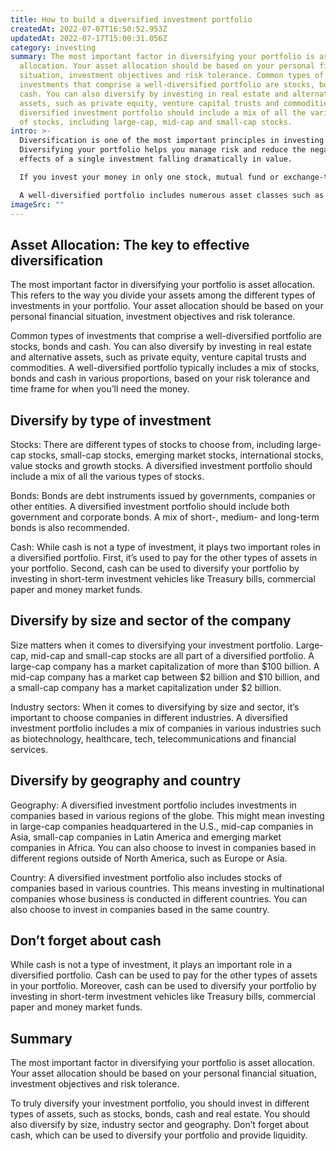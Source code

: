 ```yaml
---
title: How to build a diversified investment portfolio
createdAt: 2022-07-07T16:50:52.953Z
updatedAt: 2022-07-17T15:00:31.056Z
category: investing
summary: The most important factor in diversifying your portfolio is asset
  allocation. Your asset allocation should be based on your personal financial
  situation, investment objectives and risk tolerance. Common types of
  investments that comprise a well-diversified portfolio are stocks, bonds and
  cash. You can also diversify by investing in real estate and alternative
  assets, such as private equity, venture capital trusts and commodities. A
  diversified investment portfolio should include a mix of all the various types
  of stocks, including large-cap, mid-cap and small-cap stocks.
intro: >-
  Diversification is one of the most important principles in investing.
  Diversifying your portfolio helps you manage risk and reduce the negative
  effects of a single investment falling dramatically in value.

  If you invest your money in only one stock, mutual fund or exchange-traded fund (ETF), you’re exposed to the risk that comes with putting all your eggs in one basket. If that stock plunges in value, so does your entire investment. But if you diversify across different types of investments, it’s more likely that at least some of your holdings will not suffer a similar fate.

  A well-diversified portfolio includes numerous asset classes such as stocks, bonds and cash; several sizes and types of companies; and perhaps even real estate and alternative assets like private equity or venture capital trusts. Read on to learn more about how to build a diversified investment portfolio.
imageSrc: ""
---
```


## Asset Allocation: The key to effective diversification

The most important factor in diversifying your portfolio is asset allocation. This refers to the way you divide your assets among the different types of investments in your portfolio. Your asset allocation should be based on your personal financial situation, investment objectives and risk tolerance.

Common types of investments that comprise a well-diversified portfolio are stocks, bonds and cash. You can also diversify by investing in real estate and alternative assets, such as private equity, venture capital trusts and commodities. A well-diversified portfolio typically includes a mix of stocks, bonds and cash in various proportions, based on your risk tolerance and time frame for when you’ll need the money.

## Diversify by type of investment

Stocks: There are different types of stocks to choose from, including large-cap stocks, small-cap stocks, emerging market stocks, international stocks, value stocks and growth stocks. A diversified investment portfolio should include a mix of all the various types of stocks.

Bonds: Bonds are debt instruments issued by governments, companies or other entities. A diversified investment portfolio should include both government and corporate bonds. A mix of short-, medium- and long-term bonds is also recommended.

Cash: While cash is not a type of investment, it plays two important roles in a diversified portfolio. First, it’s used to pay for the other types of assets in your portfolio. Second, cash can be used to diversify your portfolio by investing in short-term investment vehicles like Treasury bills, commercial paper and money market funds.

## Diversify by size and sector of the company

Size matters when it comes to diversifying your investment portfolio. Large-cap, mid-cap and small-cap stocks are all part of a diversified portfolio. A large-cap company has a market capitalization of more than $100 billion. A mid-cap company has a market cap between $2 billion and $10 billion, and a small-cap company has a market capitalization under $2 billion.

Industry sectors: When it comes to diversifying by size and sector, it’s important to choose companies in different industries. A diversified investment portfolio includes a mix of companies in various industries such as biotechnology, healthcare, tech, telecommunications and financial services.

## Diversify by geography and country

Geography: A diversified investment portfolio includes investments in companies based in various regions of the globe. This might mean investing in large-cap companies headquartered in the U.S., mid-cap companies in Asia, small-cap companies in Latin America and emerging market companies in Africa. You can also choose to invest in companies based in different regions outside of North America, such as Europe or Asia.

Country: A diversified investment portfolio also includes stocks of companies based in various countries. This means investing in multinational companies whose business is conducted in different countries. You can also choose to invest in companies based in the same country.

## Don’t forget about cash

While cash is not a type of investment, it plays an important role in a diversified portfolio. Cash can be used to pay for the other types of assets in your portfolio. Moreover, cash can be used to diversify your portfolio by investing in short-term investment vehicles like Treasury bills, commercial paper and money market funds.

## Summary

The most important factor in diversifying your portfolio is asset allocation. Your asset allocation should be based on your personal financial situation, investment objectives and risk tolerance.

To truly diversify your investment portfolio, you should invest in different types of assets, such as stocks, bonds, cash and real estate. You should also diversify by size, industry sector and geography. Don’t forget about cash, which can be used to diversify your portfolio and provide liquidity.
